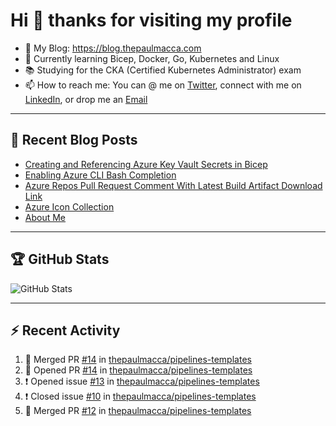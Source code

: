 # Hi 👋 thanks for visiting my profile

- 💬 My Blog: <https://blog.thepaulmacca.com>
- 🌱 Currently learning Bicep, Docker, Go, Kubernetes and Linux
- 📚 Studying for the CKA (Certified Kubernetes Administrator) exam
- 📫 How to reach me: You can @ me on [Twitter](https://twitter.com/thepaulmacca), connect with me on [LinkedIn](https://www.linkedin.com/in/thepaulmacca/), or drop me an [Email](mailto:pm@thepaulmacca.com)

---

## :blue_book: Recent Blog Posts
<!-- BLOG-POST-LIST:START -->
- [Creating and Referencing Azure Key Vault Secrets in Bicep](https://blog.thepaulmacca.com/posts/creating-and-referencing-azure-key-vault-secrets-in-bicep/)
- [Enabling Azure CLI Bash Completion](https://blog.thepaulmacca.com/posts/enabling-azure-cli-bash-completion/)
- [Azure Repos Pull Request Comment With Latest Build Artifact Download Link](https://blog.thepaulmacca.com/posts/azure-repos-pull-request-comment-with-latest-build-artifact-download-link/)
- [Azure Icon Collection](https://blog.thepaulmacca.com/posts/azure-icon-collection/)
- [About Me](https://blog.thepaulmacca.com/about/)
<!-- BLOG-POST-LIST:END -->

---

## :trophy: GitHub Stats

![GitHub Stats](https://github-readme-stats.vercel.app/api?username=thepaulmacca&count_private=true&show_icons=true&theme=dark)

---

## :zap: Recent Activity

<!--START_SECTION:activity-->
1. 🎉 Merged PR [#14](https://github.com/thepaulmacca/pipelines-templates/pull/14) in [thepaulmacca/pipelines-templates](https://github.com/thepaulmacca/pipelines-templates)
2. 💪 Opened PR [#14](https://github.com/thepaulmacca/pipelines-templates/pull/14) in [thepaulmacca/pipelines-templates](https://github.com/thepaulmacca/pipelines-templates)
3. ❗️ Opened issue [#13](https://github.com/thepaulmacca/pipelines-templates/issues/13) in [thepaulmacca/pipelines-templates](https://github.com/thepaulmacca/pipelines-templates)
4. ❗️ Closed issue [#10](https://github.com/thepaulmacca/pipelines-templates/issues/10) in [thepaulmacca/pipelines-templates](https://github.com/thepaulmacca/pipelines-templates)
5. 🎉 Merged PR [#12](https://github.com/thepaulmacca/pipelines-templates/pull/12) in [thepaulmacca/pipelines-templates](https://github.com/thepaulmacca/pipelines-templates)
<!--END_SECTION:activity-->

